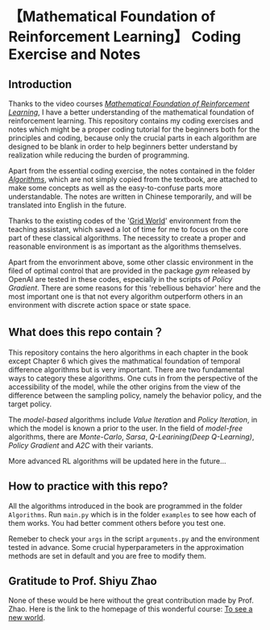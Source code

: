 # 【Mathematical Foundation of Reinforcement Learning】 Coding Exercise and Notes

## Introduction

Thanks to the video courses *[Mathematical Foundation of Reinforcement Learning](https://github.com/MathFoundationRL/Book-Mathematical-Foundation-of-Reinforcement-Learning/tree/main)*, I have a better understanding of the mathematical foundation of reinforcement learning. This repository contains my coding exercises and notes which might be a proper coding tutorial for the beginners both for the principles and coding, because only the crucial parts in each algorithm are designed to be blank in order to help beginners better understand by realization while reducing the burden of programming.

Apart from the essential coding exercise, the notes contained in the folder _[Algorithms](https://github.com/SupermanCaozh/RL_Coding_Exercise/tree/master/Algorithms)_, which are not simply copied from the textbook, are attached to make some concepts as well as the easy-to-confuse parts more understandable. The notes are written in Chinese temporarily, and will be translated into English in the future.

Thanks to the existing codes of the '[Grid World](https://github.com/MathFoundationRL/Book-Mathematical-Foundation-of-Reinforcement-Learning/tree/main/Code%20for%20grid%20world/python_version/src)' environment from the teaching assistant, which saved a lot of time for me to focus on the core part of these classical algorithms. The necessity to create a proper and reasonable environment is as important as the algorithms themselves.

Apart from the envorinment above, some other classic environment in the filed of optimal control that are provided in the package _gym_ released by OpenAI are tested in these codes, especially in the scripts of _Policy Gradient_. There are some reasons for this 'rebellious behavior' here and the most important one is that not every algorithm outperform others in an environment with discrete action space or state space.

## What does this repo contain？

This repository contains the hero algorithms in each chapter in the book except Chapter 6 which gives the mathmatical foundation of temporal difference algorithms but is very important. There are two fundamental ways to category these algorithms. One cuts in from the perspective of the accessibility of the model, while the other origins from the view of the difference between the sampling policy, namely the behavior policy, and the target policy.

The *model-based* algorithms include *Value Iteration* and *Policy Iteration*, in which the model is known a prior to the user. In the field of *model-free* algorithms, there are *Monte-Carlo*, *Sarsa*, *Q-Learining(Deep Q-Learning)*, *Policy Gradient* and *A2C* with their variants. 

More advanced RL algorithms will be updated here in the future...

## How to practice with this repo?
All the algorithms introduced in the book are programmed in the folder ```Algorithms```. Run ```main.py``` which is in the folder ```examples``` to see how each of them works. You had better comment others before you test one.

Remeber to check your ```args``` in the script ```arguments.py``` and the environment tested in advance. Some crucial hyperparameters in the approximation methods are set in default and you are free to modify them.

## Gratitude to Prof. Shiyu Zhao

None of these would be here without the great contribution made by Prof. Zhao. Here is the link to the homepage of this wonderful course: [To see a new world](https://github.com/MathFoundationRL/Book-Mathematical-Foundation-of-Reinforcement-Learning/tree/main).
